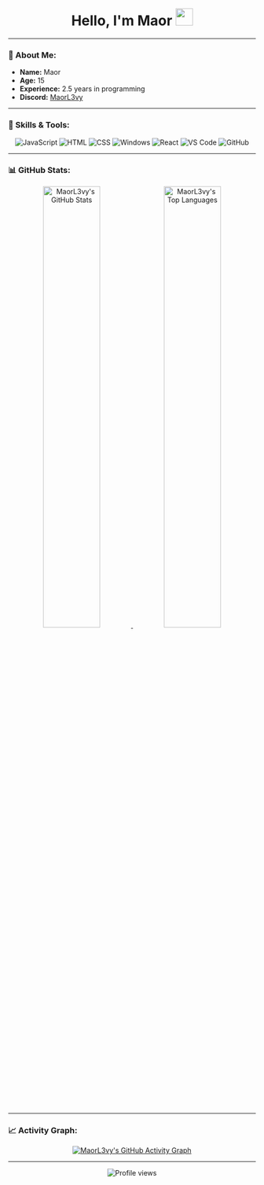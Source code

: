 <h1 align="center"><b>Hello, I'm Maor</b> <img src="https://media.giphy.com/media/hvRJCLFzcasrR4ia7z/giphy.gif" width="35"></h1>

---

### 🌟 About Me:
- **Name:** Maor
- **Age:** 15
- **Experience:** 2.5 years in programming
- **Discord:** [MaorL3vy](https://discord.com/users/751477884933374103)

---

### 🚀 Skills & Tools:
<p align="center">
  <img src="https://img.shields.io/badge/JavaScript-F7DF1E?style=for-the-badge&logo=javascript&logoColor=black" alt="JavaScript">
  <img src="https://img.shields.io/badge/HTML-E34F26?style=for-the-badge&logo=html5&logoColor=white" alt="HTML">
  <img src="https://img.shields.io/badge/CSS-1572B6?style=for-the-badge&logo=css3&logoColor=white" alt="CSS">
  <img src="https://img.shields.io/badge/Windows-0078D6?style=for-the-badge&logo=windows&logoColor=white" alt="Windows">
  <img src="https://img.shields.io/badge/React-61DAFB?style=for-the-badge&logo=react&logoColor=white" alt="React">
  <img src="https://img.shields.io/badge/VS%20Code-007ACC?style=for-the-badge&logo=visual-studio-code&logoColor=white" alt="VS Code">
  <img src="https://img.shields.io/badge/GitHub-181717?style=for-the-badge&logo=github&logoColor=white" alt="GitHub">
</p>

---

### 📊 GitHub Stats:
<div align="center">
  <a href="https://github.com/anuraghazra/github-readme-stats">
    <img src="https://streak-stats.demolab.com?user=MaorL3vy&theme=tokyonight&hide_border=true&date_format=j%2Fn%5B%2FY%5D&fire=FF4500" alt="MaorL3vy's GitHub Stats" width="48%"/>
  </a>
  <a href="https://github.com/anuraghazra/github-readme-stats">
    <img src="https://github-readme-stats.vercel.app/api/top-langs/?username=MaorL3vy&theme=tokyonight&hide_border=true&include_all_commits=true&count_private=true" alt="MaorL3vy's Top Languages" width="48%"/>
  </a>
</div>

---

### 📈 Activity Graph:
<div align="center">
  <a href="https://github.com/MaorL3vy/github-readme-activity-graph">
    <img src="https://github-readme-activity-graph.vercel.app/graph?username=MaorL3vy&theme=github" alt="MaorL3vy's GitHub Activity Graph"/>
  </a>
</div>

---

<div align="center">
  <img src="https://komarev.com/ghpvc/?username=MaorL3vy&style=flat-square" alt="Profile views">
</div>
